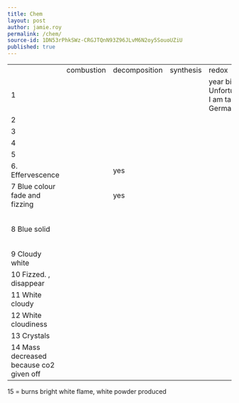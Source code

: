```yaml
---
title: Chem
layout: post
author: jamie.roy
permalink: /chem/
source-id: 1DN53rPhkSWz-CRGJTQnN93Z96JLvM6N2oy5SouoUZiU
published: true
---
```

<table>
  <tr>
    <td></td>
    <td>combustion</td>
    <td>decomposition</td>
    <td>synthesis</td>
    <td>redox</td>
    <td>displacement</td>
    <td>precipitation </td>
    <td>neutralisation</td>
  </tr>
  <tr>
    <td>1</td>
    <td></td>
    <td></td>
    <td></td>
    <td>year bitter.
Unfortunately I am taking German</td>
    <td></td>
    <td></td>
    <td></td>
  </tr>
  <tr>
    <td>2</td>
    <td></td>
    <td></td>
    <td></td>
    <td></td>
    <td></td>
    <td></td>
    <td></td>
  </tr>
  <tr>
    <td>3</td>
    <td></td>
    <td></td>
    <td></td>
    <td></td>
    <td></td>
    <td></td>
    <td></td>
  </tr>
  <tr>
    <td>4</td>
    <td></td>
    <td></td>
    <td></td>
    <td></td>
    <td></td>
    <td></td>
    <td></td>
  </tr>
  <tr>
    <td>5</td>
    <td></td>
    <td></td>
    <td></td>
    <td></td>
    <td></td>
    <td></td>
    <td></td>
  </tr>
  <tr>
    <td>6. Effervescence
</td>
    <td></td>
    <td>yes</td>
    <td></td>
    <td></td>
    <td></td>
    <td></td>
    <td></td>
  </tr>
  <tr>
    <td>7
Blue colour fade and fizzing</td>
    <td></td>
    <td>yes</td>
    <td></td>
    <td></td>
    <td></td>
    <td></td>
    <td></td>
  </tr>
  <tr>
    <td>8
Blue solid</td>
    <td></td>
    <td></td>
    <td></td>
    <td></td>
    <td></td>
    <td>wee mercy
This is why I don't take French</td>
    <td></td>
  </tr>
  <tr>
    <td>9
Cloudy white</td>
    <td></td>
    <td></td>
    <td></td>
    <td></td>
    <td></td>
    <td></td>
    <td></td>
  </tr>
  <tr>
    <td>10
Fizzed.
, disappear</td>
    <td></td>
    <td></td>
    <td></td>
    <td></td>
    <td></td>
    <td></td>
    <td></td>
  </tr>
  <tr>
    <td>11
White cloudy </td>
    <td></td>
    <td></td>
    <td></td>
    <td></td>
    <td></td>
    <td></td>
    <td></td>
  </tr>
  <tr>
    <td>12
White cloudiness </td>
    <td></td>
    <td></td>
    <td></td>
    <td></td>
    <td></td>
    <td></td>
    <td></td>
  </tr>
  <tr>
    <td>13
Crystals</td>
    <td></td>
    <td></td>
    <td></td>
    <td></td>
    <td></td>
    <td></td>
    <td></td>
  </tr>
  <tr>
    <td>14
Mass decreased because co2 given off</td>
    <td></td>
    <td></td>
    <td></td>
    <td></td>
    <td></td>
    <td></td>
    <td></td>
  </tr>
</table>


15 = burns bright white flame, white powder produced

